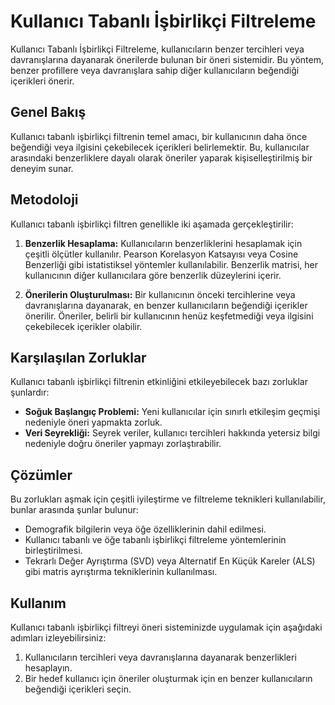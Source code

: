 # Kullanıcı Tabanlı İşbirlikçi Filtreleme

Kullanıcı Tabanlı İşbirlikçi Filtreleme, kullanıcıların benzer tercihleri veya davranışlarına dayanarak önerilerde bulunan bir öneri sistemidir. Bu yöntem, benzer profillere veya davranışlara sahip diğer kullanıcıların beğendiği içerikleri önerir.

## Genel Bakış

Kullanıcı tabanlı işbirlikçi filtrenin temel amacı, bir kullanıcının daha önce beğendiği veya ilgisini çekebilecek içerikleri belirlemektir. Bu, kullanıcılar arasındaki benzerliklere dayalı olarak öneriler yaparak kişiselleştirilmiş bir deneyim sunar.

## Metodoloji

Kullanıcı tabanlı işbirlikçi filtren genellikle iki aşamada gerçekleştirilir:

1. **Benzerlik Hesaplama:** Kullanıcıların benzerliklerini hesaplamak için çeşitli ölçütler kullanılır. Pearson Korelasyon Katsayısı veya Cosine Benzerliği gibi istatistiksel yöntemler kullanılabilir. Benzerlik matrisi, her kullanıcının diğer kullanıcılara göre benzerlik düzeylerini içerir.

2. **Önerilerin Oluşturulması:** Bir kullanıcının önceki tercihlerine veya davranışlarına dayanarak, en benzer kullanıcıların beğendiği içerikler önerilir. Öneriler, belirli bir kullanıcının henüz keşfetmediği veya ilgisini çekebilecek içerikler olabilir.

## Karşılaşılan Zorluklar

Kullanıcı tabanlı işbirlikçi filtrenin etkinliğini etkileyebilecek bazı zorluklar şunlardır:

- **Soğuk Başlangıç Problemi:** Yeni kullanıcılar için sınırlı etkileşim geçmişi nedeniyle öneri yapmakta zorluk.
- **Veri Seyrekliği:** Seyrek veriler, kullanıcı tercihleri hakkında yetersiz bilgi nedeniyle doğru öneriler yapmayı zorlaştırabilir.

## Çözümler

Bu zorlukları aşmak için çeşitli iyileştirme ve filtreleme teknikleri kullanılabilir, bunlar arasında şunlar bulunur:

- Demografik bilgilerin veya öğe özelliklerinin dahil edilmesi.
- Kullanıcı tabanlı ve öğe tabanlı işbirlikçi filtreleme yöntemlerinin birleştirilmesi.
- Tekrarlı Değer Ayrıştırma (SVD) veya Alternatif En Küçük Kareler (ALS) gibi matris ayrıştırma tekniklerinin kullanılması.

## Kullanım

Kullanıcı tabanlı işbirlikçi filtreyi öneri sisteminizde uygulamak için aşağıdaki adımları izleyebilirsiniz:

1. Kullanıcıların tercihleri veya davranışlarına dayanarak benzerlikleri hesaplayın.
2. Bir hedef kullanıcı için öneriler oluşturmak için en benzer kullanıcıların beğendiği içerikleri seçin.

